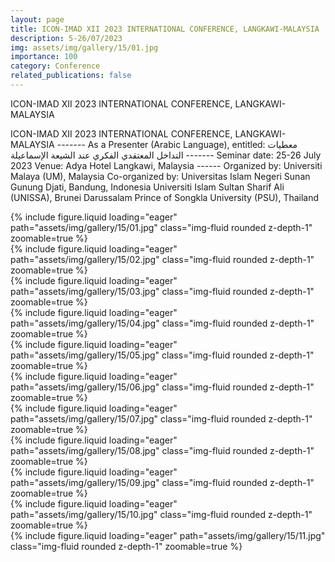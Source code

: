 ```yaml
---
layout: page
title: ICON-IMAD XII 2023 INTERNATIONAL CONFERENCE, LANGKAWI-MALAYSIA
description: 5-26/07/2023
img: assets/img/gallery/15/01.jpg
importance: 100
category: Conference
related_publications: false
---
```


<p class="distill-post-title">ICON-IMAD XII 2023 INTERNATIONAL CONFERENCE, LANGKAWI-MALAYSIA</p>

ICON-IMAD XII 2023 INTERNATIONAL CONFERENCE, LANGKAWI-MALAYSIA ------- As a Presenter (Arabic Language), entitled: معطيات التداخل المعتقدي الفكري عند الشيعة الإسماعيلة ------- Seminar date: 25-26 July 2023 Venue: Adya Hotel Langkawi, Malaysia ------ Organized by: Universiti Malaya (UM), Malaysia Co-organized by: Universitas Islam Negeri Sunan Gunung Djati, Bandung, Indonesia Universiti Islam Sultan Sharif Ali (UNISSA), Brunei Darussalam Prince of Songkla University (PSU), Thailand

<div class="row mt-3">
    <div class="col-sm mt-3 mt-md-0">
        {% include figure.liquid loading="eager" path="assets/img/gallery/15/01.jpg" class="img-fluid rounded z-depth-1" zoomable=true %}
    </div>
    <div class="col-sm mt-3 mt-md-0">
        {% include figure.liquid loading="eager" path="assets/img/gallery/15/02.jpg" class="img-fluid rounded z-depth-1" zoomable=true %}
    </div>
    <div class="col-sm mt-3 mt-md-0">
        {% include figure.liquid loading="eager" path="assets/img/gallery/15/03.jpg" class="img-fluid rounded z-depth-1" zoomable=true %}
    </div>
</div>
<div class="row mt-3">
    <div class="col-sm mt-3 mt-md-0">
        {% include figure.liquid loading="eager" path="assets/img/gallery/15/04.jpg" class="img-fluid rounded z-depth-1" zoomable=true %}
    </div>
    <div class="col-sm mt-3 mt-md-0">
        {% include figure.liquid loading="eager" path="assets/img/gallery/15/05.jpg" class="img-fluid rounded z-depth-1" zoomable=true %}
    </div>
    <div class="col-sm mt-3 mt-md-0">
        {% include figure.liquid loading="eager" path="assets/img/gallery/15/06.jpg" class="img-fluid rounded z-depth-1" zoomable=true %}
    </div>
</div>
<div class="row mt-3">
    <div class="col-sm mt-3 mt-md-0">
        {% include figure.liquid loading="eager" path="assets/img/gallery/15/07.jpg" class="img-fluid rounded z-depth-1" zoomable=true %}
    </div>
    <div class="col-sm mt-3 mt-md-0">
        {% include figure.liquid loading="eager" path="assets/img/gallery/15/08.jpg" class="img-fluid rounded z-depth-1" zoomable=true %}
    </div>
    <div class="col-sm mt-3 mt-md-0">
        {% include figure.liquid loading="eager" path="assets/img/gallery/15/09.jpg" class="img-fluid rounded z-depth-1" zoomable=true %}
    </div>
</div>
<div class="row mt-3">
    <div class="col-sm mt-3 mt-md-0">
        {% include figure.liquid loading="eager" path="assets/img/gallery/15/10.jpg" class="img-fluid rounded z-depth-1" zoomable=true %}
    </div>
    <div class="col-sm mt-3 mt-md-0">
        {% include figure.liquid loading="eager" path="assets/img/gallery/15/11.jpg" class="img-fluid rounded z-depth-1" zoomable=true %}
    </div>
</div>
